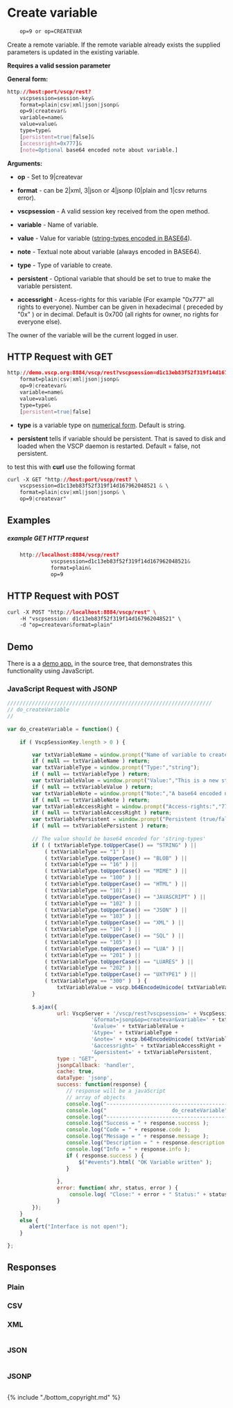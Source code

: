 # Create variable

```css
    op=9 or op=CREATEVAR
```  
    
Create a remote variable. If the remote variable already exists the supplied parameters is updated in the existing variable.

**Requires a valid session parameter**

**General form:**

```css
http://host:port/vscp/rest?
    vscpsession=session-key& 
    format=plain|csv|xml|json|jsonp&
    op=9|createvar&
    variable=name&
    value=value&
    type=type&
    [persistent=true|false]&
    [accessright=0x777]&
    [note=Optional base64 encoded note about variable.]    
```

**Arguments:**


*  **op** - Set to 9|createvar

*  **format** - can be 2|xml, 3|json or 4|jsonp (0|plain and 1|csv returns error).

*  **vscpsession** - A valid session key received from the open method.

*  **variable** - Name of variable.

*  **value** - Value for variable ([string-types encoded in BASE64](http://www.vscp.org/docs/vscpd/doku.php?id=remote_variables#variable_types)).

*  **note** - Textual note about variable (always encoded in BASE64).

*  **type** - Type of variable to create.

*  **persistent** - Optional variable that should be set to true to make the variable persistent.

*  **accessright** - Acess-rights for this variable (For example "0x777" all rights to everyone). Number can be given in hexadecimal ( preceded by "0x" ) or in decimal. Default is 0x700 (all rights for owner, no rights for everyone else).

The owner of the variable will be the current logged in user.

## HTTP Request with GET

```css
http://demo.vscp.org:8884/vscp/rest?vscpsession=d1c13eb83f52f319f14d167962048521& 
    format=plain|csv|xml|json|jsonp&
    op=9|createvar&
    variable=name&
    value=value&
    type=type&
    [persistent=true|false]    
```


*  **type** is a variable type on [numerical form](./remote_variables#variable_types). Default is string.

*  **persistent** tells if variable should be persistent. That is saved to disk and loaded when the VSCP daemon is restarted. Default = false, not persistent.

to test this with **curl** use the following format

```css
curl -X GET "http://host:port/vscp/rest? \
    vscpsession=d1c13eb83f52f319f14d167962048521 & \
    format=plain|csv|xml|json|jsonp& \
    op=9|createvar"
```


## Examples

##### example GET HTTP request

```css
    http://localhost:8884/vscp/rest?  
              vscpsession=d1c13eb83f52f319f14d167962048521&
              format=plain&
              op=9
```  

## HTTP Request with POST

```css
curl -X POST "http://localhost:8884/vscp/rest" \
    -H "vscpsession: d1c13eb83f52f319f14d167962048521" \ 
    -d "op=createvar&format=plain"     
```

## Demo

There is a a [demo app.](https://github.com/grodansparadis/vscp-ux/tree/master/rest) in the source tree, that demonstrates this functionality using JavaScript.

### JavaScript Request with JSONP

```javascript
//////////////////////////////////////////////////////////////////
// do_createVariable
//
		
var do_createVariable = function() {
						
    if ( VscpSessionKey.length > 0 ) {

        var txtVariableName = window.prompt("Name of variable to create:","test");
        if ( null == txtVariableName ) return;
        var txtVariableType = window.prompt("Type:","string");
        if ( null == txtVariableType ) return;
        var txtVariableValue = window.prompt("Value:","This is a new string");
        if ( null == txtVariableValue ) return;
        var txtVariableNote = window.prompt("Note:","A base64 encoded note about this variable.");
        if ( null == txtVariableNote ) return;
        var txtVariableAccessRight = window.prompt("Access-rights:","777");
        if ( null == txtVariableAccessRight ) return;
        var txtVariablePersistent = window.prompt("Persistent (true/false):","false");
        if ( null == txtVariablePersistent ) return;
			
        // The value should be base64 encoded for 'string-types'
        if ( ( txtVariableType.toUpperCase() == "STRING" ) ||
            ( txtVariableType == "1" ) ||
            ( txtVariableType.toUpperCase() == "BLOB" ) ||
            ( txtVariableType == "16" ) ||
            ( txtVariableType.toUpperCase() == "MIME" ) ||
            ( txtVariableType == "100" ) ||
            ( txtVariableType.toUpperCase() == "HTML" ) ||
            ( txtVariableType == "101" ) ||
            ( txtVariableType.toUpperCase() == "JAVASCRIPT" ) ||
            ( txtVariableType == "102" ) ||
            ( txtVariableType.toUpperCase() == "JSON" ) ||
            ( txtVariableType == "103" ) ||
            ( txtVariableType.toUpperCase() == "XML" ) ||
            ( txtVariableType == "104" ) ||
            ( txtVariableType.toUpperCase() == "SQL" ) ||
            ( txtVariableType == "105" ) ||
            ( txtVariableType.toUpperCase() == "LUA" ) ||
            ( txtVariableType == "201" ) ||
            ( txtVariableType.toUpperCase() == "LUARES" ) ||
            ( txtVariableType == "202" ) ||
            ( txtVariableType.toUpperCase() == "UXTYPE1" ) ||
            ( txtVariableType == "300" )  ) { 
                txtVariableValue = vscp.b64EncodeUnicode( txtVariableValue );
        } 
                				
        $.ajax({
                url: VscpServer + '/vscp/rest?vscpsession=' + VscpSessionKey + 
                           '&format=jsonp&op=createvar&variable=' + txtVariableName +
                           '&value=' + txtVariableValue +
                           '&type=' + txtVariableType +
                           '&note=' + vscp.b64EncodeUnicode( txtVariableNote ) +
                           '&accessright=' + txtVariableAccessRight +
                           '&persistent=' + txtVariablePersistent,
                type : "GET",
                jsonpCallback: 'handler',
                cache: true,
                dataType: 'jsonp',
                success: function(response) {
                   // response will be a javaScript                        
                   // array of objects
                   console.log("-----------------------------------------------------------");
                   console.log("                     do_createVariable");
                   console.log("-----------------------------------------------------------");
                   console.log("Success = " + response.success );
                   console.log("Code = " + response.code );
                   console.log("Message = " + response.message );
                   console.log("Description = " + response.description );
                   console.log("Info = " + response.info );
                   if ( response.success ) {
                       $("#events").html( "OK Variable written" );
                   }					
					
                },
                error: function( xhr, status, error ) {
                    console.log( "Close:" + error + " Status:" + status );
                }
        });
    }
    else {
       alert("Interface is not open!");
    }

};
```

## Responses

### Plain

	
	


### CSV

	
	


### XML

```xml

```

### JSON

```css

```

### JSONP

```javascript

```



{% include "./bottom_copyright.md" %}
